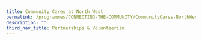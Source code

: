 ```yaml
---
title: Community Cares at North West
permalink: /programmes/CONNECTING-THE-COMMUNITY/CommunityCares-NorthWest
description: ""
third_nav_title: Partnerships & Volunteerism
---
```



